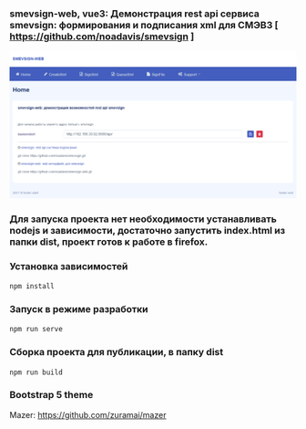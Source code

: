 ### smevsign-web, vue3: Демонстрация rest api сервиса smevsign: формирования и подписания xml для СМЭВ3 [ https://github.com/noadavis/smevsign ]

[![title.png](title.png)](#title)

### Для запуска проекта нет необходимости устанавливать nodejs и зависимости, достаточно запустить index.html из папки dist, проект готов к работе в firefox.

### Установка зависимостей
```
npm install
```

### Запуск в режиме разработки
```
npm run serve
```

### Сборка проекта для публикации, в папку dist
```
npm run build
```

### Bootstrap 5 theme
Mazer: https://github.com/zuramai/mazer